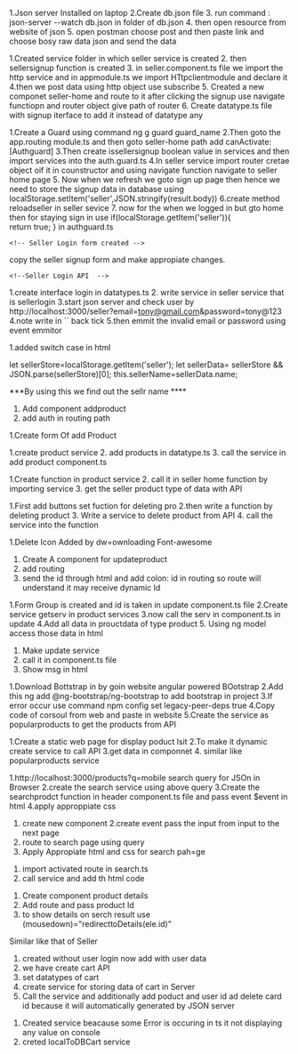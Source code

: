 <!-- Steps to set json server -->
1.Json server Installed on laptop
2.Create db.json file 
3. run command : json-server --watch db.json in folder of db.json
4. then open resource from website of json
5. open postman choose post and then paste link and choose bosy raw data json and send the data

<!-- Integreating json server with signupu page -->
1.Created service folder in which seller service is created
2. then sellersignup function is created 
3. in seller.component.ts file we import the http service and in appmodule.ts we import HTtpclientmodule and declare it
4.then we post data using http object use subscribe
5. Created a new componet seller-home and route to it after clicking the signup use navigate functiopn and router object give path of router
6. Create datatype.ts file with signup iterface to add it instead of datatype any

<!-- Auth Gaurd for seller -->
1.Create a Guard using command ng g guard guard_name
2.Then goto the app.routing module.ts and then goto seller-home path add canActivate:[Authguard]
3.Then create issellersignup boolean value in services and then import services into the auth.guard.ts
4.In seller service import router cretae object oif it in counstructor and using navigate function navigate to seller home page
5. Now when we refresh we goto sign up page then hence we need to store the signup data in database using  localStorage.setItem('seller',JSON.stringify(result.body))
6.create method reloadseller in seller sevice 
7. now for the when we logged in but gto home then for staying sign in use
    if(localStorage.getItem('seller')){  
      return true;
    }                                                 in authguard.ts

    <!-- Seller Login form created -->
  copy the seller signup form and make appropiate changes.


    <!--Seller Login API  -->

1.create interface login in datatypes.ts
2. write service in seller service that is sellerlogin
3.start json server and check user by http://localhost:3000/seller?email=tony@gmail.com&password=tony@123
4.note write in `` back tick
5.then emmit the invalid email or password using event emmitor

<!-- Now lets add the router in header for logout and other header changes purpose -->

1.added switch case in html

<!-- Added Name of seller -->
 let sellerStore=localStorage.getItem('seller');
              let sellerData= sellerStore && JSON.parse(sellerStore)[0];
              this.sellerName=sellerData.name;

***By using this we find out the sellr name ****

<!-- Adding Add product -->

1. Add component addproduct
2. add auth in routing path

<!-- Add Product  Form and UI-->

1.Create form Of add Product

<!-- Create API for the Add product -->

1.create product service
2. add products in datatype.ts
3. call the service in add product component.ts


<!-- Product List -->
1.Create function in product service
2. call it in seller home function by importing service
3. get the seller product type of data with API 


<!--  Deelete Poducts from website-->

1.First add buttons set fuction for deleting pro
2.then write  a function by deleting product
3. Write a service to delete product from API
4. call the service into the function

<!-- Fon-Awesome Delete  -->
1.Delete Icon Added by dw=ownloading Font-awesome

<!--  Creating Update Product UI-->
1. Create A component for updateproduct
2. add routing
3. send the id through html and add colon: id in routing so route will understand it may receive dynamic Id

<!-- Prefilled update page -->
1.Form Group is created and id is taken in update component.ts file
2.Create service getserv in product services
3.now call the serv in component.ts in update
4.Add all data in prouctdata of type product
5. Using ng model access those data in html

<!-- Updating value in API -->
1. Make update service
2. call it in component.ts file
3. Show msg in html

<!-- Adding corsoul in Home Page -->
1.Download Bottstrap in by goin website angular powered BOotstrap
2.Add this ng add @ng-bootstrap/ng-bootstrap  to add bootstrap in project
3.If error occur use command npm config set legacy-peer-deps true
4.Copy code of corsoul from web and paste in website
5.Create the service as popularproducts to get the products from API

<!--display  product list in home page  -->
1.Create a static web page for display poduct lsit
2.To make it dynamic create service to call API
3.get data in componnet
4. similar like popularproducts service

<!-- Auto serach and search mode -->
1.http://localhost:3000/products?q=mobile search query for JSOn in Browser
2.create the search service using above query
3.Create the searchprodct function in header component.ts file and pass event $event in html
4.apply approppiate css 

<!-- Creating search page UI -->
1. create new component
2.create event pass the input from input to the next page 
3. route to search page using query
4. Apply Appropiate html and css for search pah=ge

<!-- Adding dynamic serach results -->
1. import activated route in search.ts
2. call service and add th html code

<!-- Product Details -->
1. Create component product details
2. Add route and pass product Id
3. to show details on serch result use (mousedown)="redirecttoDetails(ele.id)"

<!-- Creating user  -->
Similar like that of Seller

<!--Validators   -->

<!-- add to cart DB -->
1. created without user login now add with user data
2. we have create cart API
3. set datatypes of cart
4. create service for storing data of cart in Server
5. Call the service and additionally add poduct and user id ad delete card id because it will automatically generated by JSON server

<!-- Local data to DB -->
1. Created service beacause some Error is occuring in ts it not displaying any value on console
2. creted localToDBCart service
